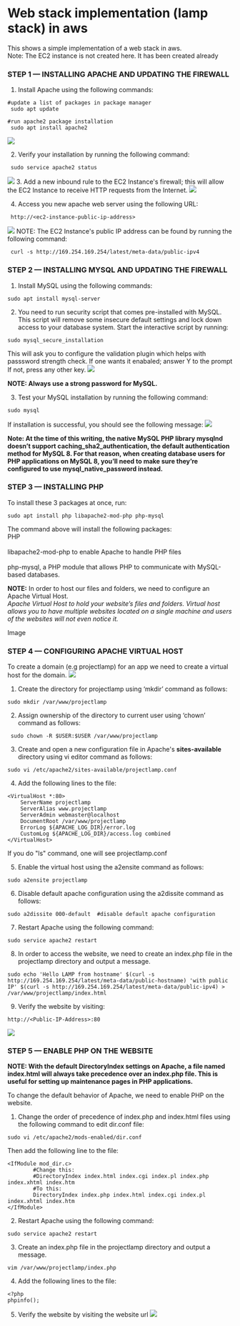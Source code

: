 # Web stack implementation (lamp stack) in aws

This shows a simple implementation of a web stack in aws.<br>
Note: The EC2 instance is not created here. It has been created already

### STEP 1 — INSTALLING APACHE AND UPDATING THE FIREWALL

1. Install Apache using the following commands:
```
#update a list of packages in package manager
 sudo apt update

#run apache2 package installation
 sudo apt install apache2
```
![](images/Apache1.png) 

2. Verify your installation by running the following command:
```
 sudo service apache2 status
```
![](images/apachestatus.png) 
3. Add a new inbound rule to the EC2 Instance's firewall; this will allow the
 EC2 Instance to receive HTTP requests from the Internet.
 ![](images/inboundrules.png) 

4. Access you new apache web server using the following URL:
```
 http://<ec2-instance-public-ip-address>
```
![](images/apachedefaultpage.png) 
NOTE: The EC2 Instance's public IP address can be found by running the following command:
```
 curl -s http://169.254.169.254/latest/meta-data/public-ipv4
```

### STEP 2 — INSTALLING MYSQL AND UPDATING THE FIREWALL

1. Install MySQL using the following commands:
```
sudo apt install mysql-server
```
2. You need to run security script 
that comes pre-installed with MySQL. This script will remove some insecure default settings and lock down access to your database system. Start the interactive script by running:
```
sudo mysql_secure_installation
```
This will ask you to configure the validation plugin which helps with passsword strength check. If one wants it enabaled; answer Y to the prompt If not, press any other key.
![](images/validtaionplugin.png) 

<b> NOTE: Always use a strong password for MySQL. </b>

3. Test your MySQL installation by running the following command:
```
sudo mysql
```
If installation is successful, you should see the following message:
![](images/Mysqltest.png) 

<b>Note: At the time of this writing, the native MySQL PHP library mysqlnd doesn’t support caching_sha2_authentication, the default authentication method for MySQL 8. For that reason, when creating database users for PHP applications on MySQL 8, you’ll need to make sure they’re configured to use mysql_native_password instead.</b>

### STEP 3 — INSTALLING PHP
To install these 3 packages at once, run:
```
sudo apt install php libapache2-mod-php php-mysql
```
The command above will install the following packages:
<br>PHP </br>
<br>libapache2-mod-php to enable Apache to handle PHP files</br>
<br>php-mysql, a PHP module that allows PHP to communicate with MySQL-based databases.</br>

<b>NOTE:</b> In order to host our files and folders, we need to configure an Apache Virtual Host. <br><i> Apache Virtual Host to hold your website’s files and folders. Virtual host allows you to have multiple websites located on a single machine and users of the websites will not even notice it.</i></br>

Image

### STEP 4 — CONFIGURING APACHE VIRTUAL HOST

To create a domain (e.g projectlamp) for an app we need to create a virtual host for the domain. 
![](images/VirtualHost.png) 

1. Create the directory for projectlamp using ‘mkdir’ command as follows:
```
sudo mkdir /var/www/projectlamp
```
2. Assign ownership of the directory to current user using ‘chown’ command as follows:
```
 sudo chown -R $USER:$USER /var/www/projectlamp
```
3. Create and open a new configuration file in Apache's <b>sites-available </b>directory using vi editor command as follows:
```
sudo vi /etc/apache2/sites-available/projectlamp.conf
```
4. Add the following lines to the file:
```
<VirtualHost *:80>
    ServerName projectlamp
    ServerAlias www.projectlamp 
    ServerAdmin webmaster@localhost
    DocumentRoot /var/www/projectlamp
    ErrorLog ${APACHE_LOG_DIR}/error.log
    CustomLog ${APACHE_LOG_DIR}/access.log combined
</VirtualHost>
```
If you do "ls" command, one will see projectlamp.conf

5. Enable the virtual host using the a2ensite command as follows:
```
sudo a2ensite projectlamp
```
6. Disable default apache configuration using the a2dissite command as follows:
```
sudo a2dissite 000-default  #disable default apache configuration
```
7. Restart Apache using the following command:
```
sudo service apache2 restart  
```
8. In order to access the website, we need to create an index.php file in the projectlamp directory and output a message.
```
sudo echo 'Hello LAMP from hostname' $(curl -s http://169.254.169.254/latest/meta-data/public-hostname) 'with public IP' $(curl -s http://169.254.169.254/latest/meta-data/public-ipv4) > /var/www/projectlamp/index.html
```
9. Verify the website by visiting:
```
http://<Public-IP-Address>:80
``` 
![](images/lampindex.png) 
### STEP 5 — ENABLE PHP ON THE WEBSITE
<b>NOTE: With the default DirectoryIndex settings on Apache, a file named index.html will always take precedence over an index.php file. This is useful for setting up maintenance pages in PHP applications. </b>

To change the default behavior of Apache, we need to enable PHP on the website.

1. Change the order of precedence of index.php and index.html files using the following command to edit dir.conf file:
```
sudo vi /etc/apache2/mods-enabled/dir.conf
```
Then add the following line to the file:

```
<IfModule mod_dir.c>
        #Change this:
        #DirectoryIndex index.html index.cgi index.pl index.php index.xhtml index.htm
        #To this:
        DirectoryIndex index.php index.html index.cgi index.pl index.xhtml index.htm
</IfModule>
```
2. Restart Apache using the following command:
```
sudo service apache2 restart
```
3. Create an index.php file in the projectlamp directory and output a message.
```
vim /var/www/projectlamp/index.php
```
4. Add the following lines to the file:
```
<?php
phpinfo();
```
5. Verify the website by visiting the website url
![](images/lampfinal.png) 